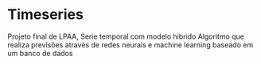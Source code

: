 # Timeseries
Projeto final de LPAA, Serie temporal com modelo hibrido
Algoritmo que realiza previsões através de redes neurais e machine learning baseado em um banco de dados 

